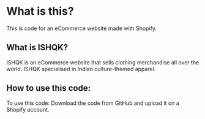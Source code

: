 # What is this?

This is code for an eCommerce website made with Shopify.

## What is ISHQK?

ISHQK is an eCommerce website that sells clothing merchandise all over the world. ISHQK specialised in Indian culture-themed apparel.

## How to use this code:

To use this code: Download the code from GitHub and upload it on a Shopify account.
